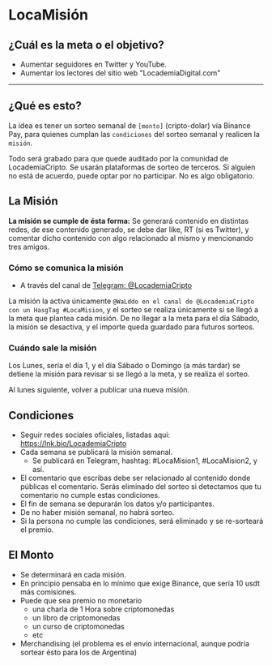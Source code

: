 # LocaMisión

## ¿Cuál es la meta o el objetivo?
- Aumentar seguidores en Twitter y YouTube.
- Aumentar los lectores del sitio web "LocademiaDigital.com"

***

## ¿Qué es esto?
La idea es tener un sorteo semanal de `[monto]` (cripto-dolar) vía Binance Pay, para quienes cumplan las `condiciones` del  sorteo semanal y realicen la `misión`.

Todo será grabado para que quede auditado por la comunidad de LocademiaCripto. Se usarán plataformas de sorteo de terceros. Si alguien no está de acuerdo, puede optar por no participar. No es algo obligatorio.

## La Misión
**La misión se cumple de ésta forma:**
Se generará contenido en distintas redes, de ese contenido generado, se debe dar like, RT (si es Twitter), y comentar dicho contenido con algo relacionado al mismo y mencionando tres amigos. 

### Cómo se comunica la misión

- A través del canal de [Telegram: @LocademiaCripto](https://t.me/LocademiaCripto)

La misión la activa únicamente `@WaLddo en el canal de @LocademiaCripto con un HasgTag #LocaMision`, y el sorteo se realiza únicamente si se llegó a la meta que plantea cada misión. De no llegar a la meta para el día Sábado, la misión se desactiva, y el importe queda guardado para futuros sorteos.

### Cuándo sale la misión
Los Lunes, sería el día 1, y el día Sábado o Domingo (a más tardar) se detiene la misión para revisar si se llegó a la meta, y se realiza el sorteo. 

Al lunes siguiente, volver a publicar una nueva misión. 

## Condiciones
- Seguir redes sociales oficiales, listadas aquí: https://lnk.bio/LocademiaCripto
- Cada semana se publicará la misión semanal. 
  - Se publicará en Telegram, hashtag: #LocaMision1, #LocaMision2, y así.
- El comentario que escribas debe ser relacionado al contenido donde públicas el comentario. Serás eliminado del sorteo si detectamos que tu comentario no cumple estas condiciones.
- El fin de semana se depurarán los datos y/o participantes.
- De no haber misión semanal, no habrá sorteo.
- Si la persona no cumple las condiciones, será eliminado y se re-sorteará el premio.

## El Monto
- Se determinará en cada misión.
- En principio pensaba en lo mínimo que exige Binance, que sería 10 usdt más comisiones.
- Puede que sea premio no monetario
  - una charla de 1 Hora sobre criptomonedas
  - un libro de criptomonedas
  - un curso de criptomonedas
  - etc
- Merchandising (el problema es el envío internacional, aunque podría sortear ésto para los de Argentina)

